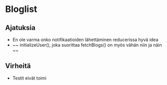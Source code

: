 # Bloglist

## Ajatuksia

- En ole varma onko notifikaatioiden lähettäminen reducerissa hyvä idea
- ~~ initializeUser(), joka suorittaa fetchBlogs() on myös vähän niin ja näin ~~

## Virheitä

- Testit eivät toimi